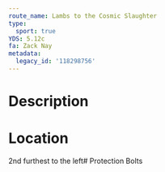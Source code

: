 ```yaml
---
route_name: Lambs to the Cosmic Slaughter
type:
  sport: true
YDS: 5.12c
fa: Zack Nay
metadata:
  legacy_id: '118298756'
---
```

# Description
# Location
2nd furthest to the left# Protection
Bolts